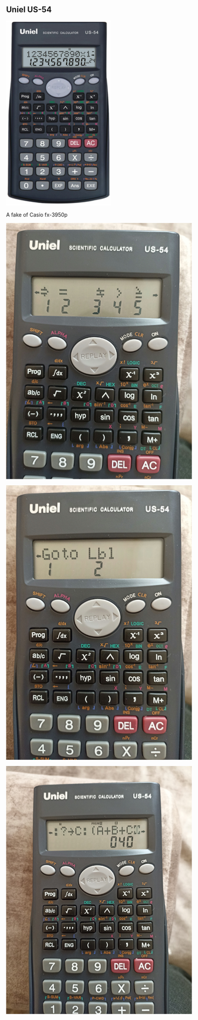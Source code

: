 
## Uniel US-54

<img src="render.jpg" height="500">

A fake of Casio fx-3950p

![](23442352.jpg)

![](1352354.jpg)

![](23453525.jpg)
